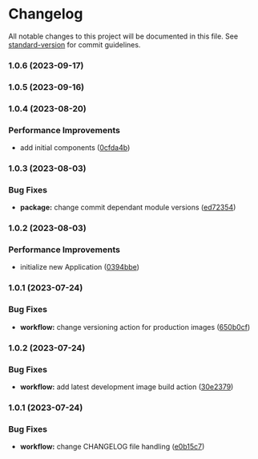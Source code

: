 # Changelog

All notable changes to this project will be documented in this file. See [standard-version](https://github.com/conventional-changelog/standard-version) for commit guidelines.

### 1.0.6 (2023-09-17)

### 1.0.5 (2023-09-16)

### 1.0.4 (2023-08-20)


### Performance Improvements

* add initial components ([0cfda4b](https://github.com/Envoii-Technologies/web-frontend/commit/0cfda4b34d2e8b6cbd9e1c5051073ff7f48374d2))

### 1.0.3 (2023-08-03)


### Bug Fixes

* **package:** change commit dependant module versions ([ed72354](https://github.com/Envoii-Technologies/web-frontend/commit/ed72354fb912533227f6cdaff5f9d5f75da85aa0))

### 1.0.2 (2023-08-03)


### Performance Improvements

* initialize new Application ([0394bbe](https://github.com/Envoii-Technologies/web-frontend/commit/0394bbe421f3966bee39ccbe9c5275741ae9da75))

### 1.0.1 (2023-07-24)


### Bug Fixes

* **workflow:** change versioning action for production images ([650b0cf](https://github.com/Envoii-Technologies/web-frontend/commit/650b0cf4e37fbd4b34b9530d92f0916c5daecba6))

### 1.0.2 (2023-07-24)


### Bug Fixes

* **workflow:** add latest development image build action ([30e2379](https://github.com/Envoii-Technologies/web-frontend/commit/30e2379f433ae86d94e08bb033320403a56c95d0))

### 1.0.1 (2023-07-24)


### Bug Fixes

* **workflow:** change CHANGELOG file handling ([e0b15c7](https://github.com/Envoii-Technologies/web-frontend/commit/e0b15c7bc97afebbc8407551a4702af4105da57d))
